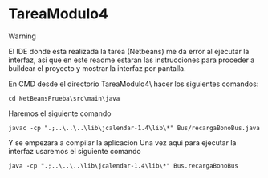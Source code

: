 # TareaModulo4
> [!WARNING]
> El IDE donde esta realizada la tarea (Netbeans) me da error al ejecutar la interfaz, asi que en este readme estaran las instrucciones para proceder a buildear el proyecto y mostrar la interfaz por pantalla.

En CMD desde el directorio TareaModulo4\ hacer los siguientes comandos:
````
cd NetBeansPrueba\src\main\java
````
Haremos el siguiente comando
````
javac -cp ".;..\..\..\lib\jcalendar-1.4\lib\*" Bus/recargaBonoBus.java
````
Y se empezara a compilar la aplicacion
Una vez aqui para ejecutar la interfaz usaremos el siguiente comando
````
java -cp ".;..\..\..\lib\jcalendar-1.4\lib\*" Bus.recargaBonoBus
````
